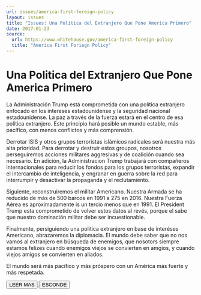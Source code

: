 ```yaml
---
url: issues/america-first-foreign-policy
layout: issues
title: "Issues: Una Politica del Extranjero Que Pone America Primero"
date: 2017-01-23
source:
  url: https://www.whitehouse.gov/america-first-foreign-policy
  title: "America First Foriegn Policy"
---
```


# Una Politica del Extranjero Que Pone America Primero

<div class="content-container">

La Administración Trump está comprometida con una política extranjero enfocado en los intereses estadounidense y la seguridad nacional estadounidense.
La paz a través de la fuerza estará en el centro de esa política extranjero. Este principio hará posible un mundo estable, más pacífico, con menos conflictos y más comprensión.

Derrotar ISIS y otros grupos terroristas islámicos radicales será nuestra más alta prioridad. Para derrotar y destruir estos groupos,
nosotros perseguiremos acciones militares aggresivas y de coalición cuando sea necesario. En adición, la Administracion Trump trabajará con
compañeros internacionales para reducir los fondos para los grupos terroristas, expandir el intercambio de inteligencia, y engranar en
guerra sobre la red para interrumpir y desactivar la propaganda y el reclutamiento.

Siguiente, reconstruiremos el militar Americano. Nuestra Armada se ha reducido de más de 500 barcos en 1991 a 275 en 2016.
Nuestra Fuerza Aérea es aproximadamente is un tercio menos que en 1991. El President Trump esta comprometido de volver estos datos al revés, porque el sabe que nuestro dominación militar
debe ser incuestionable.

Finalmente, persiguiendo una politica extranjero en base de interéses Americano, abrazaremos la diplomacia. El mundo debe saber
que no nos vamos al extranjero en búsqueda de enemigos, que nosotors siempre estamos felizes cuando enemigos viejos se convierten
en amgios, y cuando viejos amigos se convierten en aliados.

El mundo será más pacífico y más próspero con un América más fuerte y más respetada.

</div>
<a class="expand-collapse-anchor" href="javascript:void(0);">
  <button type="button" class="btn btn-primary content-btn read-more">LEER MAS</button>
  <button type="button" class="btn btn-primary content-btn hide-text">ESCONDE</button>
</a>

